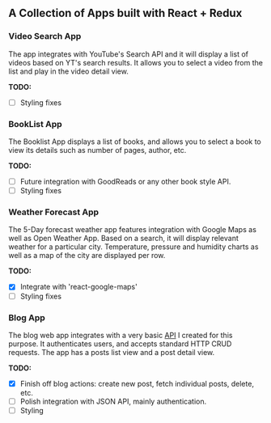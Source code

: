 ## A Collection of Apps built with React + Redux

### Video Search App
The app integrates with YouTube's Search API and it will display a list of videos based on YT's search results. It allows you to select a video from the list and play in the video detail view. 

**TODO:** 
- [ ] Styling fixes

### BookList App
The Booklist App displays a list of books, and allows you to select a book to view its details such as number of pages, author, etc. 

**TODO:** 
- [ ] Future integration with GoodReads or any other book style API.
- [ ] Styling fixes

### Weather Forecast App
The 5-Day forecast weather app features integration with Google Maps as well as Open Weather App. Based on a search, it will display relevant weather  for a particular city. Temperature, pressure and humidity charts as well as a map of the city are displayed per row. 

**TODO:** 
- [x] Integrate with 'react-google-maps'
- [ ] Styling fixes

### Blog App
The blog web app integrates with a very basic [API](https://github.com/murielg/rest-api) I created for this purpose. It authenticates users, and accepts standard HTTP CRUD requests. The app has a posts list view and a post detail view. 

**TODO:**
- [x] Finish off blog actions: create new post, fetch individual posts, delete, etc.
- [ ] Polish integration with JSON API, mainly authentication.
- [ ] Styling
